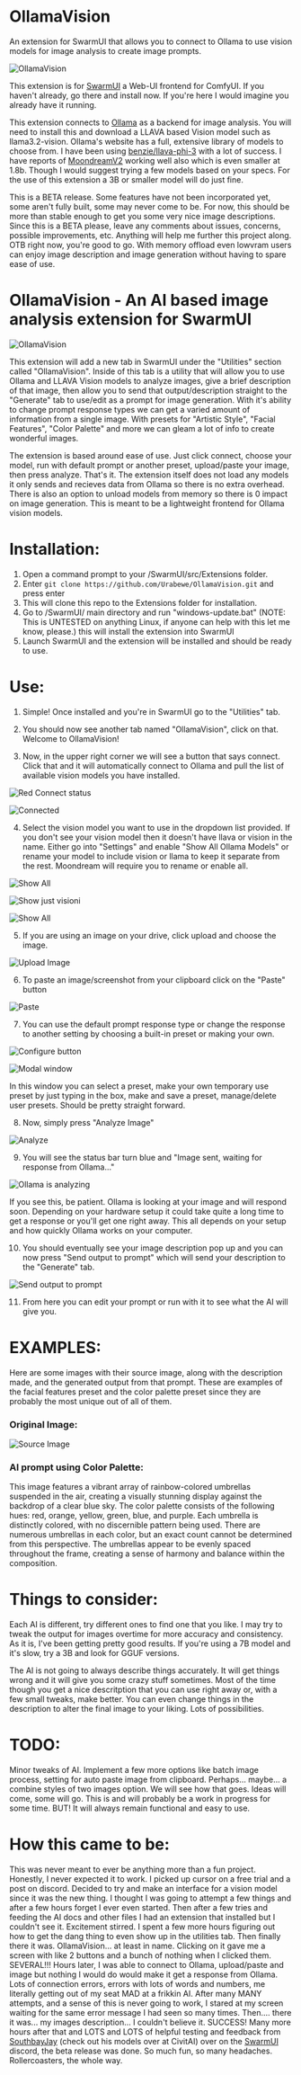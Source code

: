 # OllamaVision
An extension for SwarmUI that allows you to connect to Ollama to use vision models for image analysis to create image prompts.

![OllamaVision](https://github.com/user-attachments/assets/a0cd466a-85d2-47e8-8184-0f2240270a2f)


This extension is for [SwarmUI](https://github.com/mcmonkeyprojects/SwarmUI) a Web-UI frontend for ComfyUI. If you haven't already, go there and install now. If you're here I would imagine you already have it running.

This extension connects to [Ollama](https://ollama.com/) as a backend for image analysis. You will need to install this and download a LLAVA based Vision model such as llama3.2-vision. Ollama's website has a full, extensive library of models to choose from. I have been using [benzie/llava-phi-3](https://ollama.com/benzie/llava-phi-3) with a lot of success. I have reports of [MoondreamV2](https://ollama.com/library/moondream) working well also which is even smaller at 1.8b. Though I would suggest trying a few models based on your specs. For the use of this extension a 3B or smaller model will do just fine.

This is a BETA release. Some features have not been incorporated yet, some aren't fully built, some may never come to be. For now, this should be more than stable enough to get you some very nice image descriptions. Since this is a BETA please, leave any comments about issues, concerns, possible improvements, etc. Anything will help me further this project along. OTB right now, you're good to go. With memory offload even lowvram users can enjoy image description and image generation without having to spare ease of use.


# OllamaVision - An AI based image analysis extension for SwarmUI

![OllamaVision](https://github.com/user-attachments/assets/67980d3d-a3c2-48cd-8643-97b5800e6e1a)



This extension will add a new tab in SwarmUI under the "Utilities" section called "OllamaVision". Inside of this tab is a utility that will allow you to use Ollama and LLAVA Vision models to analyze images, give a brief description of that image, then allow you to send that output/description straight to the "Generate" tab to use/edit as a prompt for image generation. With it's ability to change prompt response types we can get a varied amount of information from a single image. With presets for "Artistic Style", "Facial Features", "Color Palette" and more we can gleam a lot of info to create wonderful images.

The extension is based around ease of use. Just click connect, choose your model, run with default prompt or another preset, upload/paste your image, then press analyze. That's it. The extension itself does not load any models it only sends and recieves data from Ollama so there is no extra overhead. There is also an option to unload models from memory so there is 0 impact on image generation. This is meant to be a lightweight frontend for Ollama vision models. 


# Installation:

1. Open a command prompt to your /SwarmUI/src/Extensions folder.
2. Enter `git clone https://github.com/Urabewe/OllamaVision.git` and press enter
3. This will clone this repo to the Extensions folder for installation.
4. Go to /SwarmUI/ main directory and run "windows-update.bat" (NOTE: This is UNTESTED on anything Linux, if anyone can help with this let me know, please.) this will install the extension into SwarmUI
5. Launch SwarmUI and the extension will be installed and should be ready to use.

# Use:
1. Simple! Once installed and you're in SwarmUI go to the "Utilities" tab.
2. You should now see another tab named "OllamaVision", click on that. Welcome to OllamaVision!

   
3. Now, in the upper right corner we will see a button that says connect. Click that and it will automatically connect to Ollama and pull the list of available vision models you have installed.

![Red Connect status](https://github.com/user-attachments/assets/74619aa0-a906-43f3-be41-299270131066)

![Connected](https://github.com/user-attachments/assets/1f86a0a0-bd5d-474e-8c97-cd21141b3cfa)

  
4. Select the vision model you want to use in the dropdown list provided. If you don't see your vision model then it doesn't have llava or vision in the name. Either go into "Settings" and enable "Show All Ollama Models" or rename your model to include vision or llama to keep it separate from the rest. Moondream will require you to rename or enable all.
   
![Show All](https://github.com/user-attachments/assets/fc3b91a2-adb8-4e1c-be79-91dc3f3bc4a2)

![Show just visioni](https://github.com/user-attachments/assets/ad0bcd40-c9a3-43ae-8088-c2570c91402d)

![Show All](https://github.com/user-attachments/assets/f518df66-9d9c-4848-b15b-9a2c648adf67)


5. If you are using an image on your drive, click upload and choose the image.

![Upload Image](https://github.com/user-attachments/assets/ab046ca0-4c8f-41d5-b39f-5fd61052a0ee)



6. To paste an image/screenshot from your clipboard click on the "Paste" button

![Paste](https://github.com/user-attachments/assets/06c3d7d9-bb9c-42eb-a256-e5cfc2f870a4)


7. You can use the default prompt response type or change the response to another setting by choosing a built-in preset or making your own.

![Configure button](https://github.com/user-attachments/assets/8899c384-e121-464b-ae21-c1496b633254)

![Modal window](https://github.com/user-attachments/assets/375a8dff-5f07-4761-a4e5-895fdca2eb83)

In this window you can select a preset, make your own temporary use preset by just typing in the box, make and save a preset, manage/delete user presets. Should be pretty straight forward.



8. Now, simply press "Analyze Image"

![Analyze](https://github.com/user-attachments/assets/43afffb8-a075-4c6f-808a-80ed618e65e5)


9. You will see the status bar turn blue and "Image sent, waiting for response from Ollama..."

![Ollama is analyzing](https://github.com/user-attachments/assets/6ed8c4c6-ea4c-4b8f-a92c-542b2f2da7c8)

   
If you see this, be patient. Ollama is looking at your image and will respond soon. Depending on your hardware setup it could take quite a long time to get a response or you'll get one right away. This all depends on your setup and how quickly Ollama works on your computer.


10. You should eventually see your image description pop up and you can now press "Send output to prompt" which will send your description to the "Generate" tab.

![Send output to prompt](https://github.com/user-attachments/assets/b1b12087-2c24-437c-b838-80540144614c)


11. From here you can edit your prompt or run with it to see what the AI will give you.


# EXAMPLES:
Here are some images with their source image, along with the description made, and the generated output from that prompt. These are examples of the facial features preset and the color palette preset since they are probably the most unique out of all of them.

### Original Image:

![Source Image](https://github.com/user-attachments/assets/f70ea77f-6c72-42fb-8ba3-4c4b16e284f4) 


### AI prompt using Color Palette:

This image features a vibrant array of rainbow-colored umbrellas suspended in the air, creating a visually stunning display against the backdrop of a clear blue sky. The color palette consists of the following hues: red, orange, yellow, green, blue, and purple. Each umbrella is distinctly colored, with no discernible pattern being used. There are numerous umbrellas in each color, but an exact count cannot be determined from this perspective. The umbrellas appear to be evenly spaced throughout the frame, creating a sense of harmony and balance within the composition.





# Things to consider:
Each AI is different, try different ones to find one that you like. I may try to tweak the output for images overtime for more accuracy and consistency. As it is, I've been getting pretty good results.
If you're using a 7B model and it's slow, try a 3B and look for GGUF versions.

The AI is not going to always describe things accurately. It will get things wrong and it will give you some crazy stuff sometimes. Most of the time though you get a nice descritption that you can use right away or, with a few small tweaks, make better. You can even change things in the description to alter the final image to your liking. Lots of possibilities.


# TODO:
Minor tweaks of AI. Implement a few more options like batch image process, setting for auto paste image from clipboard. Perhaps... maybe... a combine styles of two images option. We will see how that goes. Ideas will come, some will go. This is and will probably be a work in progress for some time. BUT! It will always remain functional and easy to use.


# How this came to be:

This was never meant to ever be anything more than a fun project. Honestly, I never expected it to work. I picked up cursor on a free trial and a post on discord. Decided to try and make an interface for a vision model since it was the new thing. I thought I was going to attempt a few things and after a few hours forget I ever even started. Then after a few tries and feeding the AI docs and other files I had an extension that installed but I couldn't see it. Excitement stirred. I spent a few more hours figuring out how to get the dang thing to even show up in the utilities tab. Then finally there it was. OllamaVision... at least in name. Clicking on it gave me a screen with like 2 buttons and a bunch of nothing when I clicked them. SEVERAL!!! Hours later, I was able to connect to Ollama, upload/paste and image but nothing I would do would make it get a response from Ollama. Lots of connection errors, errors with lots of words and numbers, me literally getting out of my seat MAD at a frikkin AI. After many MANY attempts, and a sense of this is never going to work, I stared at my screen waiting for the same error message I had seen so many times. Then.... there it was... my images description... I couldn't believe it. SUCCESS! Many more hours after that and LOTS and LOTS of helpful testing and feedback from [SouthbayJay](https://civitai.com/user/SouthbayJay) (check out his models over at CivitAI) over on the [SwarmUI](https://discord.gg/eR6V2hVg) discord, the beta release was done. So much fun, so many headaches. Rollercoasters, the whole way. 


